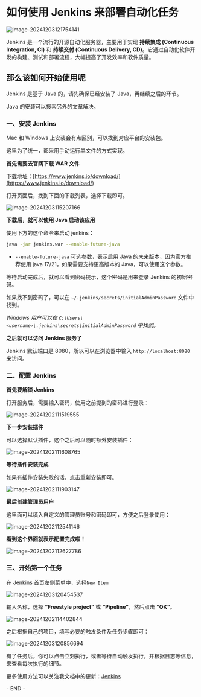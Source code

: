 # 如何使用 Jenkins 来部署自动化任务

![image-20241203121754141](./assets/241202-如何使用Jeklins来部署自动化任务/image-20241203121754141.png)

Jenkins 是一个流行的开源自动化服务器，主要用于实现 **持续集成 (Continuous Integration, CI)** 和 **持续交付 (Continuous Delivery, CD)**。它通过自动化软件开发的构建、测试和部署流程，大幅提高了开发效率和软件质量。

## 那么该如何开始使用呢

Jenkins 是基于 Java 的，请先确保已经安装了 Java，再继续之后的环节。

Java 的安装可以搜索另外的文章解决。

### 一、安装 Jenkins

Mac 和 Windows 上安装会有点区别，可以找到对应平台的安装包。

这里为了统一，都采用手动运行单文件的方式实现。

**首先需要去官网下载 WAR 文件**

下载地址：[https://www.jenkins.io/download/](https://www.jenkins.io/download/)

打开页面后，找到下面的下载列表，选择下载即可。

![image-20241203115207166](./assets/241202-如何使用Jeklins来部署自动化任务/image-20241203115207166.png)

**下载后，就可以使用 Java 启动该应用**

使用下方的这个命令来启动 jenkins：

```bash
java -jar jenkins.war --enable-future-java
```

- `--enable-future-java` 可选参数，表示启用 Java 的未来版本，因为官方推荐使用 java 17/21，如果需要支持更高版本的 Java，可以使用这个参数。

等待启动完成后，就可以看到密码提示，这个密码是用来登录 Jenkins 的初始密码。

如果找不到密码了，可以在 `~/.jenkins/secrets/initialAdminPassword` 文件中找到。

_Windows 用户可以在 `C:\Users\<username>\.jenkins\secrets\initialAdminPassword` 中找到。_

**之后就可以访问 Jenkins 服务了**

Jenkins 默认端口是 8080，所以可以在浏览器中输入 `http://localhost:8080` 来访问。

### 二、配置 Jenkins

**首先要解锁 Jenkins**

打开服务后，需要输入密码，使用之前提到的密码进行登录：

![image-20241202111519555](./assets/241202-如何使用Jeklins来部署自动化任务/image-20241202111519555.png)

**下一步安装插件**

可以选择默认插件，这个之后可以随时额外安装插件：

![image-20241202111608765](./assets/241202-如何使用Jeklins来部署自动化任务/image-20241202111608765.png)

**等待插件安装完成**

如果有插件安装失败的话，点击重新安装即可。

![image-20241202111903147](./assets/241202-如何使用Jeklins来部署自动化任务/image-20241202111903147.png)

**最后创建管理员用户**

这里面可以填入自定义的管理员账号和密码即可，方便之后登录使用：

![image-20241202112541146](./assets/241202-如何使用Jeklins来部署自动化任务/image-20241202112541146.png)

**看到这个界面就表示配置完成啦！**

![image-20241202112627786](./assets/241202-如何使用Jeklins来部署自动化任务/image-20241202112627786.png)

### 三、开始第一个任务

在 Jenkins 首页左侧菜单中，选择`New Item`

![image-20241203120454537](./assets/241202-如何使用Jeklins来部署自动化任务/image-20241203120454537.png)

输入名称，选择 **“Freestyle project”** 或 **“Pipeline”**，然后点击 **“OK”**。

![image-20241202114402844](./assets/241202-如何使用Jeklins来部署自动化任务/image-20241202114402844.png)

之后根据自己的项目，填写必要的触发条件及任务步骤即可：

![image-20241203120856694](./assets/241202-如何使用Jeklins来部署自动化任务/image-20241203120856694.png)

有了任务后，你可以点击立刻执行，或者等待自动触发执行，并根据日志等信息，来查看每次执行的细节。

更多使用方法可以关注我文档中的更新：[Jenkins](http://doc.shejibiji.com/backend/java/java_jenkins.html)

\- END \-
